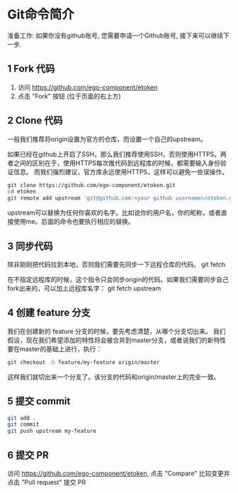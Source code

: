 # Git命令简介
准备工作: 如果你没有github账号, 您需要申请一个Github账号, 接下来可以继续下一步.

## 1 Fork 代码
1. 访问 https://github.com/ego-component/etoken
2. 点击 "Fork" 按钮 (位于页面的右上方)

## 2 Clone 代码
一般我们推荐将origin设置为官方的仓库，而设置一个自己的upstream。

如果已经在github上开启了SSH，那么我们推荐使用SSH，否则使用HTTPS。两者之间的区别在于，使用HTTPS每次推代码到远程库的时候，都需要输入身份验证信息。
而我们强烈建议，官方库永远使用HTTPS，这样可以避免一些误操作。

```bash
git clone https://github.com/ego-component/etoken.git
cd etoken
git remote add upstream 'git@github.com:<your github username>/etoken.git'
```
upstream可以替换为任何你喜欢的名字。比如说你的用户名，你的昵称，或者直接使用me。后面的命令也要执行相应的替换。

## 3 同步代码
除非刚刚把代码拉到本地，否则我们需要先同步一下远程仓库的代码。
git fetch

在不指定远程库的时候，这个指令只会同步origin的代码。如果我们需要同步自己fork出来的，可以加上远程库名字：
git fetch upstream

## 4 创建 feature 分支
我们在创建新的 feature 分支的时候，要先考虑清楚，从哪个分支切出来。
我们假设，现在我们希望添加的特性将会被合并到master分支，或者说我们的新特性要在master的基础上进行，执行：
```bash
git checkout -b feature/my-feature origin/master
```
这样我们就切出来一个分支了。该分支的代码和origin/master上的完全一致。

## 5 提交 commit
```bash
git add .
git commit
git push upstream my-feature
```

## 6 提交 PR
访问 https://github.com/ego-component/etoken, 
点击 "Compare" 比较变更并点击 "Pull request" 提交 PR